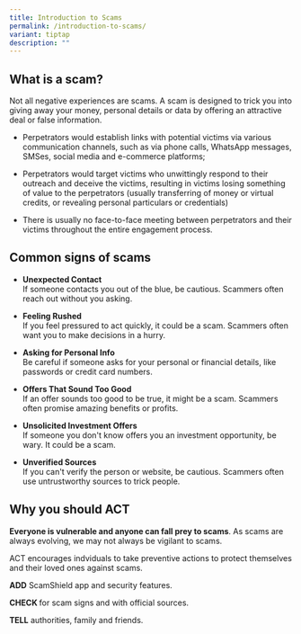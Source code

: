 ```yaml
---
title: Introduction to Scams
permalink: /introduction-to-scams/
variant: tiptap
description: ""
---
```

<h2><strong>What is a scam?</strong></h2>
<p>Not all negative experiences are scams. A scam is designed to trick you
into giving away your money, personal details or data by offering an attractive
deal or false information.</p>
<ul data-tight="true" class="tight">
<li>
<p>Perpetrators would establish links with potential victims via various
communication channels, such as via phone calls, WhatsApp messages, SMSes,
social media and e-commerce platforms;</p>
</li>
<li>
<p>Perpetrators would target victims who unwittingly respond to their outreach
and deceive the victims, resulting in victims losing something of value
to the perpetrators (usually transferring of money or virtual credits,
or revealing personal particulars or credentials)</p>
</li>
<li>
<p>There is usually no face-to-face meeting between perpetrators and their
victims throughout the entire engagement process.</p>
</li>
</ul>
<p></p>
<h2><strong>Common signs of scams</strong></h2>
<ul data-tight="true" class="tight">
<li>
<p><strong>Unexpected Contact</strong> 
<br>If someone contacts you out of the blue, be cautious. Scammers often reach
out without you asking.</p>
</li>
<li>
<p><strong>Feeling Rushed</strong> 
<br>If you feel pressured to act quickly, it could be a scam. Scammers often
want you to make decisions in a hurry.</p>
</li>
<li>
<p><strong>Asking for Personal Info</strong> 
<br>Be careful if someone asks for your personal or financial details, like
passwords or credit card numbers.</p>
</li>
<li>
<p><strong>Offers That Sound Too Good</strong> 
<br>If an offer sounds too good to be true, it might be a scam. Scammers often
promise amazing benefits or profits.</p>
</li>
<li>
<p><strong>Unsolicited Investment Offers</strong> 
<br>If someone you don't know offers you an investment opportunity, be wary.
It could be a scam.</p>
</li>
<li>
<p><strong>Unverified Sources</strong> 
<br>If you can't verify the person or website, be cautious. Scammers often
use untrustworthy sources to trick people.</p>
</li>
</ul>
<h2><strong>Why you should ACT</strong></h2>
<p><strong>Everyone is vulnerable and anyone can fall prey to scams</strong>.
As scams are always evolving, we may not always be vigilant to scams.</p>
<p>ACT encourages indviduals to take preventive actions to protect themselves
and their loved ones against scams.</p>
<p><strong>ADD</strong> ScamShield app and security features.</p>
<p><strong>CHECK </strong>for scam signs and with official sources.</p>
<p><strong>TELL</strong> authorities, family and friends.</p>
<p></p>
